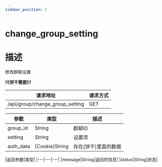 ```yaml
---
sidebar_position: 2
---
```

# change_group_setting
# 描述
修改群聊设置

**!!\[饼干需要\]!!**

| 请求地址 | 请求方式 |
| --- | --- |
| /api/group/change_group_setting | GET |


|参数|类型|描述|
|---|---|---|
|group_id|String|群聊ID|
|setting|String|设置项|
|auth_data|\[Cookie\]String|存在\[饼干\]里面的数据|

|返回参数|类型|
|---|---|---|
|message|String|返回的信息|
|status|String|状态|
